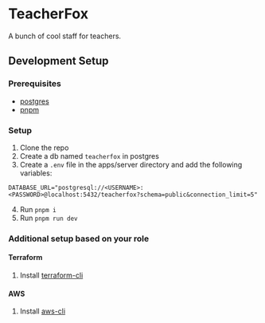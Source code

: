 # TeacherFox

A bunch of cool staff for teachers.

## Development Setup

### Prerequisites

- [postgres](https://www.postgresql.org/download/)
- [pnpm](https://pnpm.io/installation)

### Setup

1. Clone the repo
2. Create a db named `teacherfox` in postgres
3. Create a `.env` file in the apps/server directory and add the following variables:

```
DATABASE_URL="postgresql://<USERNAME>:<PASSWORD>@localhost:5432/teacherfox?schema=public&connection_limit=5"
```

4. Run `pnpm i`
5. Run `pnpm run dev`

### Additional setup based on your role

#### Terraform

1. Install [terraform-cli](https://developer.hashicorp.com/terraform/tutorials/aws-get-started/install-cli)

#### AWS

1. Install [aws-cli](https://docs.aws.amazon.com/cli/latest/userguide/getting-started-install.html)
